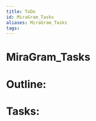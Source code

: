 ```yaml
---
title: ToDo
id: MiraGram_Tasks
aliases: MiraGram_Tasks
tags:
---
```


# MiraGram_Tasks

# Outline:


# Tasks: